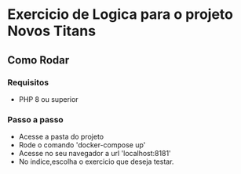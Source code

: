 # Exercicio de Logica para o projeto Novos Titans

## Como Rodar

### Requisitos
- PHP 8 ou superior

### Passo a passo
- Acesse a pasta do projeto
- Rode o comando 'docker-compose up'
- Acesse no seu navegador a url 'localhost:8181'
- No indice,escolha o exercicio que deseja testar.